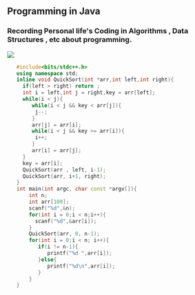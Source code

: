 ## Programming in Java
### Recording Personal life's Coding in Algorithms , Data Structures , etc about programming.

<img src="http://latex.codecogs.com/gif.latex?\frac{\partial J}{\partial \theta_k^{(j)}}=\sum_{i:r(i,j)=1}{\big((\theta^{(j)})^Tx^{(i)}-y^{(i,j)}\big)x_k^{(i)}}+\lambda \theta_k^{(j)}" />

``` C++
   #include<bits/stdc++.h>
   using namespace std;
   inline void QuickSort(int *arr,int left,int right){
     if(left > right) return ;
     int i = left,int j = right,key = arr[left];
     while(i < j){
        while(i < j && key < arr[j]){
         j--;
        }
        arr[j] = arr[i];
        while(i < j && key >= arr[i]){
         i++;
        }
        arr[i] = arr[j];
     }
     key = arr[i];
     QuickSort(arr , left, i-1);
     QuickSort(arr, i+1, right);
   }
   int main(int argc, char const *argv[]){
       int n;
       int arr[100];
       scanf("%d",&n);
       for(int i = 0;i < n;i++){
         scanf("%d",&arr[i]);
       }
       QuickSort(arr, 0, n-1);
       for(int i = 0;i < n; i++){
          if(i != n-1){
             printf("%d ",arr[i]);
          }else{
             printf("%d\n",arr[i]);
          }
       }
   }
```

